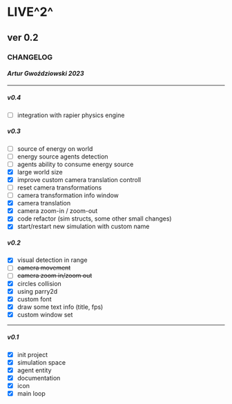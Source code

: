 
# LIVE^2^

## ver 0.2

### CHANGELOG

#### _Artur Gwoździowski 2023_

* * *

##### v0.4

- [ ] integration with rapier physics engine

##### v0.3

- [ ] source of energy on world
- [ ] energy source agents detection
- [ ] agents ability to consume energy source
- [x] large world size
- [x] improve custom camera translation controll
- [ ] reset camera transformations
- [ ] camera transformation info window
- [x] camera translation
- [x] camera zoom-in / zoom-out
- [x] code refactor (sim structs, some other small changes)
- [x] start/restart new simulation with custom name

##### v0.2

- [x] visual detection in range
- [ ] ~~camera movement~~
- [ ] ~~camera zoom in/zoom out~~
- [x] circles collision
- [x] using parry2d
- [x] custom font
- [x] draw some text info (title, fps)
- [x] custom window set

* * *

##### v0.1

- [x] init project
- [x] simulation space
- [x] agent entity
- [x] documentation
- [x] icon
- [x] main loop
